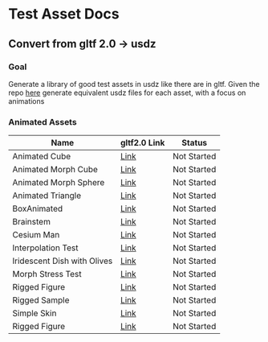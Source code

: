 # Test Asset Docs


## Convert from gltf 2.0 -> usdz

### Goal

Generate a library of good test assets in usdz like there are in gltf. Given the repo [here](https://github.com/KhronosGroup/glTF-Sample-Models) generate equivalent usdz files for each asset, with a focus on animations


### Animated Assets

| Name         | gltf2.0 Link    |   Status    |
|--------------|-----------|------------|
| Animated Cube | [Link](https://github.com/KhronosGroup/glTF-Sample-Models/tree/master/2.0/AnimatedCube) |  Not Started      |
| Animated Morph Cube      | [Link](https://github.com/KhronosGroup/glTF-Sample-Models/tree/master/2.0/AnimatedMorphCube)|  Not Started      | 
| Animated Morph Sphere      | [Link](https://github.com/KhronosGroup/glTF-Sample-Models/tree/master/2.0/AnimatedMorphSphere)|  Not Started      | 
| Animated Triangle     | [Link](https://github.com/KhronosGroup/glTF-Sample-Models/tree/master/2.0/AnimatedTriangle)|  Not Started      | 
| BoxAnimated      | [Link](https://github.com/KhronosGroup/glTF-Sample-Models/tree/master/2.0/BoxAnimated)|  Not Started      | 
| Brainstem     | [Link](https://github.com/KhronosGroup/glTF-Sample-Models/tree/master/2.0/BrainStem)|  Not Started      | 
| Cesium Man      | [Link](https://github.com/KhronosGroup/glTF-Sample-Models/tree/master/2.0/CesiumMan)|  Not Started      | 
| Interpolation Test      | [Link](https://github.com/KhronosGroup/glTF-Sample-Models/tree/master/2.0/InterpolationTest)|  Not Started      | 
| Iridescent Dish with Olives     | [Link](https://github.com/KhronosGroup/glTF-Sample-Models/tree/master/2.0/IridescentDishWithOlives)|  Not Started      | 
| Morph Stress Test     | [Link](https://github.com/KhronosGroup/glTF-Sample-Models/tree/master/2.0/MorphStressTest)|  Not Started      |
| Rigged Figure    | [Link](https://github.com/KhronosGroup/glTF-Sample-Models/tree/master/2.0/RiggedFigure)|  Not Started      |  
| Rigged Sample    | [Link](https://github.com/KhronosGroup/glTF-Sample-Models/tree/master/2.0/RiggedSimple)|  Not Started      |  
| Simple Skin    | [Link](https://github.com/KhronosGroup/glTF-Sample-Models/tree/master/2.0/SimpleSkin)|  Not Started      |  
| Rigged Figure    | [Link](https://github.com/KhronosGroup/glTF-Sample-Models/tree/master/2.0/RiggedFigure)|  Not Started      |  


